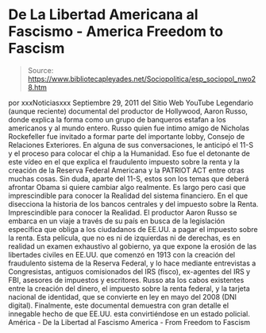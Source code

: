 # De La Libertad Americana al Fascismo - America Freedom to Fascism

> Source: https://www.bibliotecapleyades.net/Sociopolitica/esp_sociopol_nwo28.htm

por
xxxNoticiasxxx
Septiembre 29, 2011
del Sitio Web
YouTube
Legendario (aunque reciente) documental del productor de Hollywood, Aaron
Russo, donde explica la forma como un grupo de banqueros estafan a los
americanos y al mundo entero.
Russo quien fue intimo amigo de Nicholas Rockefeller fue invitado a formar
parte del importante lobby, Consejo de Relaciones Exteriores. En alguna de
sus conversaciones, le anticipó el 11-S y el proceso para colocar el chip a
la Humanidad.
Eso fue el detonante de este vídeo en el que
explica el fraudulento impuesto sobre la renta y la creación de
la Reserva Federal
Americana y la PATRIOT ACT entre otras muchas cosas. Sin duda, aparte
del 11-S, estos son los temas que deberá afrontar Obama si quiere cambiar
algo realmente.
Es largo pero casi que imprescindible para conocer la Realidad del sistema
financiero. En el que disecciona la historia de los bancos centrales y del
impuesto sobre la Renta. Imprescindible para conocer la Realidad.
El productor Aaron Russo se embarca en un viaje a través de su país en busca
de la legislación específica que obliga a los ciudadanos de EE.UU. a pagar el
impuesto sobre la renta.
Esta película, que no es ni de izquierdas ni de derechas, es en realidad un
examen exhaustivo al gobierno, ya que expone la erosión de las libertades
civiles en EE.UU. que comenzó en 1913 con la creación del fraudulento
sistema de la Reserva Federal, y lo hace mediante entrevistas a
Congresistas, antiguos comisionados del IRS (fisco), ex-agentes del IRS y
FBI, asesores de impuestos y escritores.
Russo ata los cabos existentes entre la creación del dinero, el impuesto
sobre la renta federal, y la tarjeta nacional de identidad, que se convierte
en ley en mayo del 2008 (DNI digital).
Finalmente, este documental demuestra con gran detalle el innegable hecho de
que EE.UU. esta convirtiéndose en un estado policial.
América - De la Libertad al Fascismo
America - From Freedom to Fascism
